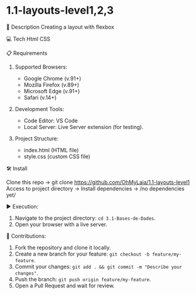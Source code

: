 # 1.1-layouts-level1,2,3
📄 Description
  Creating a layout with flexbox

💻 Tech
  Html
  CSS

📋 Requirements

1. Supported Browsers:
   - Google Chrome (v.91+)
   - Mozilla Firefox (v.89+)
   - Microsoft Edge (v.91+)
   - Safari (v.14+)

2. Development Tools:
   - Code Editor: VS Code
   - Local Server: Live Server extension (for testing).

3. Project Structure:
   - index.html (HTML file)
   - style.css (custom CSS file)
  
🛠️ Install

Clone this repo -> git clone https://github.com/OhMyLaia/1.1-layouts-level1
Access to project directory ->
Install dependencies -> /no dependencies yet/


▶️ Execution:
1. Navigate to the project directory: `cd 3.1-Bases-de-Dades`.
2. Open your browser with a live server.


🤝 Contributions:
1. Fork the repository and clone it locally.
2. Create a new branch for your feature: `git checkout -b feature/my-feature`.
3. Commit your changes: `git add . && git commit -m "Describe your changes"`.
4. Push the branch: `git push origin feature/my-feature`.
5. Open a Pull Request and wait for review.
